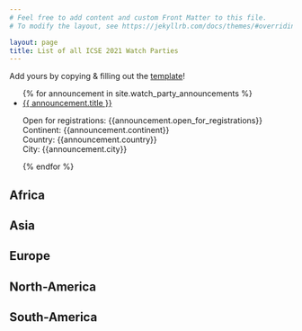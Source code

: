 ```yaml
---
# Feel free to add content and custom Front Matter to this file.
# To modify the layout, see https://jekyllrb.com/docs/themes/#overriding-theme-defaults

layout: page
title: List of all ICSE 2021 Watch Parties
---
```


Add yours by copying & filling out the [template](watch-party-details/template-city-organization.md)!

<ul>
  {% for announcement in site.watch_party_announcements %}
    <li>
      <a href="{{ announcement.url }}">{{ announcement.title }}</a>
      <p>Open for registrations: {{announcement.open_for_registrations}}<br>
      Continent: {{announcement.continent}}<br>
      Country: {{announcement.country}}<br>
      City: {{announcement.city}}</p>
      <!-- <h3>{{ author.position }}</h3>
      <p>{{ author.content | markdownify }}</p> -->
    </li>
  {% endfor %}
</ul>


## Africa

## Asia

## Europe

## North-America

## South-America
